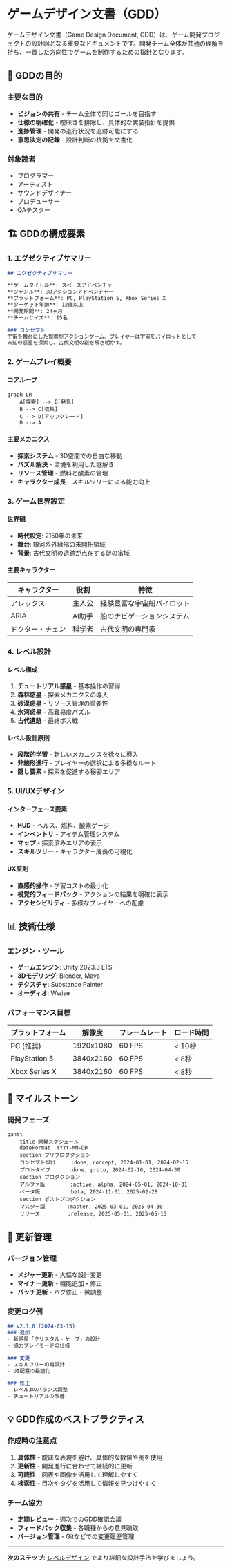 # ゲームデザイン文書（GDD）

ゲームデザイン文書（Game Design Document, GDD）は、ゲーム開発プロジェクトの設計図となる重要なドキュメントです。開発チーム全体が共通の理解を持ち、一貫した方向性でゲームを制作するための指針となります。

## 📝 GDDの目的

### 主要な目的
- **ビジョンの共有** - チーム全体で同じゴールを目指す
- **仕様の明確化** - 曖昧さを排除し、具体的な実装指針を提供
- **進捗管理** - 開発の進行状況を追跡可能にする
- **意思決定の記録** - 設計判断の根拠を文書化

### 対象読者
- プログラマー
- アーティスト
- サウンドデザイナー
- プロデューサー
- QAテスター

## 🏗️ GDDの構成要素

### 1. エグゼクティブサマリー
```markdown
## エグゼクティブサマリー

**ゲームタイトル**: スペースアドベンチャー
**ジャンル**: 3Dアクションアドベンチャー
**プラットフォーム**: PC, PlayStation 5, Xbox Series X
**ターゲット年齢**: 12歳以上
**開発期間**: 24ヶ月
**チームサイズ**: 15名

### コンセプト
宇宙を舞台にした探索型アクションゲーム。プレイヤーは宇宙船パイロットとして
未知の惑星を探索し、古代文明の謎を解き明かす。
```

### 2. ゲームプレイ概要

#### コアループ
```mermaid
graph LR
    A[探索] --> B[発見]
    B --> C[収集]
    C --> D[アップグレード]
    D --> A
```

#### 主要メカニクス
- **探索システム** - 3D空間での自由な移動
- **パズル解決** - 環境を利用した謎解き
- **リソース管理** - 燃料と酸素の管理
- **キャラクター成長** - スキルツリーによる能力向上

### 3. ゲーム世界設定

#### 世界観
- **時代設定**: 2150年の未来
- **舞台**: 銀河系外縁部の未開拓領域
- **背景**: 古代文明の遺跡が点在する謎の宙域

#### 主要キャラクター
| キャラクター | 役割 | 特徴 |
|------------|------|------|
| アレックス | 主人公 | 経験豊富な宇宙船パイロット |
| ARIA | AI助手 | 船のナビゲーションシステム |
| ドクター・チェン | 科学者 | 古代文明の専門家 |

### 4. レベル設計

#### レベル構成
1. **チュートリアル惑星** - 基本操作の習得
2. **森林惑星** - 探索メカニクスの導入
3. **砂漠惑星** - リソース管理の重要性
4. **氷河惑星** - 高難易度パズル
5. **古代遺跡** - 最終ボス戦

#### レベル設計原則
- **段階的学習** - 新しいメカニクスを徐々に導入
- **非線形進行** - プレイヤーの選択による多様なルート
- **隠し要素** - 探索を促進する秘密エリア

### 5. UI/UXデザイン

#### インターフェース要素
- **HUD** - ヘルス、燃料、酸素ゲージ
- **インベントリ** - アイテム管理システム
- **マップ** - 探索済みエリアの表示
- **スキルツリー** - キャラクター成長の可視化

#### UX原則
- **直感的操作** - 学習コストの最小化
- **視覚的フィードバック** - アクションの結果を明確に表示
- **アクセシビリティ** - 多様なプレイヤーへの配慮

## 📊 技術仕様

### エンジン・ツール
- **ゲームエンジン**: Unity 2023.3 LTS
- **3Dモデリング**: Blender, Maya
- **テクスチャ**: Substance Painter
- **オーディオ**: Wwise

### パフォーマンス目標
| プラットフォーム | 解像度 | フレームレート | ロード時間 |
|----------------|--------|---------------|-----------|
| PC (推奨) | 1920x1080 | 60 FPS | < 10秒 |
| PlayStation 5 | 3840x2160 | 60 FPS | < 8秒 |
| Xbox Series X | 3840x2160 | 60 FPS | < 8秒 |

## 🎯 マイルストーン

### 開発フェーズ
```mermaid
gantt
    title 開発スケジュール
    dateFormat  YYYY-MM-DD
    section プリプロダクション
    コンセプト設計     :done, concept, 2024-01-01, 2024-02-15
    プロトタイプ      :done, proto, 2024-02-16, 2024-04-30
    section プロダクション
    アルファ版        :active, alpha, 2024-05-01, 2024-10-31
    ベータ版         :beta, 2024-11-01, 2025-02-28
    section ポストプロダクション
    マスター版       :master, 2025-03-01, 2025-04-30
    リリース         :release, 2025-05-01, 2025-05-15
```

## 🔄 更新管理

### バージョン管理
- **メジャー更新** - 大幅な設計変更
- **マイナー更新** - 機能追加・修正
- **パッチ更新** - バグ修正・微調整

### 変更ログ例
```markdown
## v2.1.0 (2024-03-15)
### 追加
- 新惑星「クリスタル・ケーブ」の設計
- 協力プレイモードの仕様

### 変更
- スキルツリーの再設計
- UI配置の最適化

### 修正
- レベル3のバランス調整
- チュートリアルの改善
```

## 💡 GDD作成のベストプラクティス

### 作成時の注意点
1. **具体性** - 曖昧な表現を避け、具体的な数値や例を使用
2. **更新性** - 開発進行に合わせて継続的に更新
3. **可読性** - 図表や画像を活用して理解しやすく
4. **検索性** - 目次やタグを活用して情報を見つけやすく

### チーム協力
- **定期レビュー** - 週次でのGDD確認会議
- **フィードバック収集** - 各職種からの意見聴取
- **バージョン管理** - Gitなどでの変更履歴管理

---

**次のステップ**: [レベルデザイン](./level-design) でより詳細な設計手法を学びましょう。